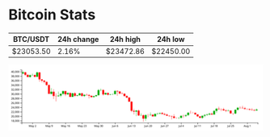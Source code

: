 # Bitcoin Stats

BTC/USDT|24h change|24h high|24h low|
|---|---|---|---|
|$23053.50|2.16%|$23472.86|$22450.00|

<img src="./chart.svg">
